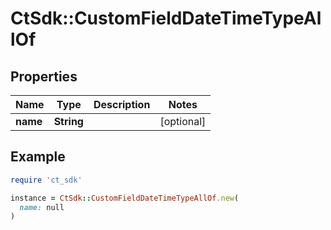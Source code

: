 # CtSdk::CustomFieldDateTimeTypeAllOf

## Properties

| Name | Type | Description | Notes |
| ---- | ---- | ----------- | ----- |
| **name** | **String** |  | [optional] |

## Example

```ruby
require 'ct_sdk'

instance = CtSdk::CustomFieldDateTimeTypeAllOf.new(
  name: null
)
```

